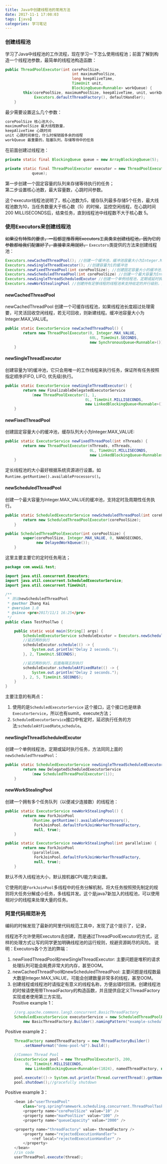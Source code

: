 ```yaml
---
title: Java中创建线程池的常用方法
date: 2017-11-1 17:08:03
tags: [java]
categories: 学习笔记
---
```


### 创建线程池
学习了Java中线程池的工作流程，现在学习一下怎么使用线程池；前面了解到构造一个线程池参数，最简单的线程池构造函数：
```java
public ThreadPoolExecutor(int corePoolSize,
                              int maximumPoolSize,
                              long keepAliveTime,
                              TimeUnit unit,
                              BlockingQueue<Runnable> workQueue) {
        this(corePoolSize, maximumPoolSize, keepAliveTime, unit, workQueue,
             Executors.defaultThreadFactory(), defaultHandler);
    }
```
最少需要设置这么几个参数：
```java
corePoolSize 核心池大小，
maximumPoolSize 最大线程数量，
keepAliveTime 心跳时间
unit 心跳时间单位，什么时候销毁多余的线程
workQueue 最重要的，阻塞队列，存储等待中的任务
```

<!--more-->

在前面创建过线程池：
```java
private static final BlockingQueue queue = new ArrayBlockingQueue(5);

private static final ThreadPoolExecutor executor = new ThreadPoolExecutor(5, 10, 200, TimeUnit.MILLISECONDS,
            queue);
```
第一步创建一个固定容量的队列来存储等待执行的任务；  
第二步设置核心池数，最大容量数，心跳时间参数。

这个executor线程池说明了，核心池数为5，缓存队列最多存储5个任务，最大线程池数为10，当任务数量大于核心数（5）的时候，监控空闲线程，在心跳时间200 MILLISECONDS后，结束任务，直到线程池中线程数不大于核心数 5。

### 使用Executors来创建线程池
~~如果没有特殊的要求，一般都是推荐用Executors工具类来创建线程池，因为它的参数都给我们配置好了，直接拿来用就好。~~
``Executors``类提供的方法来创建线程池：
```java
Executors.newCachedThreadPool(); //创建一个缓冲池，缓冲池容量大小为Integer.MAX_VALUE
Executors.newSingleThreadExecutor(); //创建容量为1的缓冲池
Executors.newFixedThreadPool(int corePoolSize); //创建固定容量大小的缓冲池，缓存队列大小为Integer.MAX_VALUE
Executors.newScheduledThreadPool(int corePoolSize) //创建一个最大容量为Integer.MAX_VALUE的缓冲池，支持定时及周期性任务执行
Executors.newSingleThreadScheduledExcutor //创建一个单例线程池，定期或延时执行任务。
Executors.newWorkStealingPool //创建持有足够线程的线程池来支持给定的并行级别，并通过使用多个队列，减少竞争，它需要穿一个并行级别的参数，如果不传，则被设定为默认的CPU数量。
```

#### newCachedThreadPool
newCachedThreadPool 创建一个可缓存线程池，如果线程池长度超过处理需要，可灵活回收空闲线程，若无可回收，则新建线程。缓冲池容量大小为Integer.MAX_VALUE。
```java
public static ExecutorService newCachedThreadPool() {
        return new ThreadPoolExecutor(0, Integer.MAX_VALUE,
                                      60L, TimeUnit.SECONDS,
                                      new SynchronousQueue<Runnable>());
    }
```


#### newSingleThreadExecutor
创建容量为1的缓冲池，它只会用唯一的工作线程来执行任务，保证所有任务按照指定顺序(FIFO, LIFO, 优先级)执行。
```java
public static ExecutorService newSingleThreadExecutor() {
        return new FinalizableDelegatedExecutorService
            (new ThreadPoolExecutor(1, 1,
                                    0L, TimeUnit.MILLISECONDS,
                                    new LinkedBlockingQueue<Runnable>()));
    }
```
#### newFixedThreadPool
创建固定容量大小的缓冲池，缓存队列大小为Integer.MAX_VALUE:
```java
public static ExecutorService newFixedThreadPool(int nThreads) {
        return new ThreadPoolExecutor(nThreads, nThreads,
                                      0L, TimeUnit.MILLISECONDS,
                                      new LinkedBlockingQueue<Runnable>());
    }
```
定长线程池的大小最好根据系统资源进行设置。如``Runtime.getRuntime().availableProcessors()``。
#### newScheduledThreadPool
创建一个最大容量为Integer.MAX_VALUE的缓冲池，支持定时及周期性任务执行。
```java
public static ScheduledExecutorService newScheduledThreadPool(int corePoolSize) {
        return new ScheduledThreadPoolExecutor(corePoolSize);
    }

public ScheduledThreadPoolExecutor(int corePoolSize) {
        super(corePoolSize, Integer.MAX_VALUE, 0, NANOSECONDS,
              new DelayedWorkQueue());
    }
```
这里主要主要它的定时任务用法；

```java
package com.wuwii.test;

import java.util.concurrent.Executors;
import java.util.concurrent.ScheduledExecutorService;
import java.util.concurrent.TimeUnit;

/**
 * 测试newScheduledThreadPool
 * @author Zhang Kai
 * @version 1.0
 * @since <pre>2017/11/1 16:25</pre>
 */
public class TestPoolTwo {

    public static void main(String[] args) {
        ScheduledExecutorService scheduleExcutor = Executors.newScheduledThreadPool(5);
        //延迟两秒执行
        scheduleExcutor.schedule(() -> {
            System.out.println("Delay 2 seconds.");
        }, 2, TimeUnit.SECONDS);

        //延迟两秒执行，后面每隔五秒执行
        scheduleExcutor.scheduleAtFixedRate(() -> {
            System.out.println("Delay 2 seconds.");
        }, 2, 5, TimeUnit.SECONDS);
    }
}

```
主要注意的有两点：
1. 使用的是``ScheduledExecutorService`` 这个接口，这个接口也是继承``ExecutorService``，所以也有sumit，execute方法；
2. ``ScheduledExecutorService``接口中有定时，延迟执行任务的方法:``scheduleAtFixedRate``,``schedule``。

#### newSingleThreadScheduledExcutor
创建一个单例线程池，定期或延时执行任务，方法同同上面的``newScheduledThreadPool``：

```java
public static ScheduledExecutorService newSingleThreadScheduledExecutor() {
        return new DelegatedScheduledExecutorService
            (new ScheduledThreadPoolExecutor(1));
    }
```
#### newWorkStealingPool
创建一个拥有多个任务队列（以便减少连接数）的线程池：
```java
public static ExecutorService newWorkStealingPool() {
        return new ForkJoinPool
            (Runtime.getRuntime().availableProcessors(),
             ForkJoinPool.defaultForkJoinWorkerThreadFactory,
             null, true);
    }

public static ExecutorService newWorkStealingPool(int parallelism) {
        return new ForkJoinPool
            (parallelism,
             ForkJoinPool.defaultForkJoinWorkerThreadFactory,
             null, true);
    }
```
默认不传入线程池大小，默认按机器CPU能力来设置。

它使用的是``ForkJoinPool``多线程中的任务分解机制，将大任务按照预先制定的规则将大任务分解成小任务，多线程并发。这个是java7新加入的线程池，可以使用相对少的线程来处理大量的任务。

### 阿里代码规范补充
编码的时候发现了最新的阿里代码规范工具中，发现了这个提示了，记录，

线程池不允许使用Executors去创建，而是通过ThreadPoolExecutor的方式，这样的处理方式让写的同学更加明确线程池的运行规则，规避资源耗尽的风险。 说明：Executors各个方法的弊端：
1. newFixedThreadPool和newSingleThreadExecutor:
    主要问题是堆积的请求处理队列可能会耗费非常大的内存，甚至OOM。
2. newCachedThreadPool和newScheduledThreadPool:
    主要问题是线程数最大数是Integer.MAX_VALUE，可能会创建数量非常多的线程，甚至OOM。
3. 创建线程或线程池时请指定有意义的线程名称，方便出错时回溯。创建线程池的时候请使用带ThreadFactory的构造函数，并且提供自定义ThreadFactory实现或者使用第三方实现。         
    Positive example 1：
```java
    //org.apache.commons.lang3.concurrent.BasicThreadFactory
    ScheduledExecutorService executorService = new ScheduledThreadPoolExecutor(1,
        new BasicThreadFactory.Builder().namingPattern("example-schedule-pool-%d").daemon(true).build());
```


Positive example 2：
```java
    ThreadFactory namedThreadFactory = new ThreadFactoryBuilder()
        .setNameFormat("demo-pool-%d").build();

    //Common Thread Pool
    ExecutorService pool = new ThreadPoolExecutor(5, 200,
         0L, TimeUnit.MILLISECONDS,
         new LinkedBlockingQueue<Runnable>(1024), namedThreadFactory, new ThreadPoolExecutor.AbortPolicy());

    pool.execute(()-> System.out.println(Thread.currentThread().getName()));
    pool.shutdown();//gracefully shutdown
```


Positive example 3：
```java
    <bean id="userThreadPool"
        class="org.springframework.scheduling.concurrent.ThreadPoolTaskExecutor">
        <property name="corePoolSize" value="10" />
        <property name="maxPoolSize" value="100" />
        <property name="queueCapacity" value="2000" />

    <property name="threadFactory" value= threadFactory />
        <property name="rejectedExecutionHandler">
            <ref local="rejectedExecutionHandler" />
        </property>
    </bean>
    //in code
    userThreadPool.execute(thread);
```

